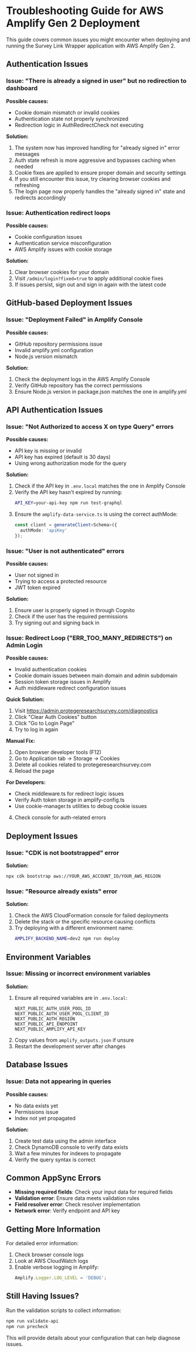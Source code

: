 # Troubleshooting Guide for AWS Amplify Gen 2 Deployment

This guide covers common issues you might encounter when deploying and running the Survey Link Wrapper application with AWS Amplify Gen 2.

## Authentication Issues

### Issue: "There is already a signed in user" but no redirection to dashboard

**Possible causes:**
- Cookie domain mismatch or invalid cookies
- Authentication state not properly synchronized
- Redirection logic in AuthRedirectCheck not executing

**Solution:**
1. The system now has improved handling for "already signed in" error messages
2. Auth state refresh is more aggressive and bypasses caching when needed
3. Cookie fixes are applied to ensure proper domain and security settings
4. If you still encounter this issue, try clearing browser cookies and refreshing
5. The login page now properly handles the "already signed in" state and redirects accordingly

### Issue: Authentication redirect loops

**Possible causes:**
- Cookie configuration issues
- Authentication service misconfiguration
- AWS Amplify issues with cookie storage

**Solution:**
1. Clear browser cookies for your domain
2. Visit `/admin/login?fixed=true` to apply additional cookie fixes
3. If issues persist, sign out and sign in again with the latest code

## GitHub-based Deployment Issues

### Issue: "Deployment Failed" in Amplify Console

**Possible causes:**
- GitHub repository permissions issue
- Invalid amplify.yml configuration
- Node.js version mismatch

**Solution:**
1. Check the deployment logs in the AWS Amplify Console
2. Verify GitHub repository has the correct permissions
3. Ensure Node.js version in package.json matches the one in amplify.yml

## API Authentication Issues

### Issue: "Not Authorized to access X on type Query" errors

**Possible causes:**
- API key is missing or invalid
- API key has expired (default is 30 days)
- Using wrong authorization mode for the query

**Solution:**
1. Check if the API key in `.env.local` matches the one in Amplify Console
2. Verify the API key hasn't expired by running:
   ```bash
   API_KEY=your-api-key npm run test-graphql
   ```
3. Ensure the `amplify-data-service.ts` is using the correct authMode:
   ```typescript
   const client = generateClient<Schema>({
     authMode: 'apiKey'
   });
   ```

### Issue: "User is not authenticated" errors

**Possible causes:**
- User not signed in
- Trying to access a protected resource
- JWT token expired

**Solution:**
1. Ensure user is properly signed in through Cognito
2. Check if the user has the required permissions
3. Try signing out and signing back in

### Issue: Redirect Loop ("ERR_TOO_MANY_REDIRECTS") on Admin Login

**Possible causes:**
- Invalid authentication cookies
- Cookie domain issues between main domain and admin subdomain
- Session token storage issues in Amplify
- Auth middleware redirect configuration issues

**Quick Solution:**
1. Visit https://admin.protegeresearchsurvey.com/diagnostics
2. Click "Clear Auth Cookies" button
3. Click "Go to Login Page"
4. Try to log in again

**Manual Fix:**
1. Open browser developer tools (F12)
2. Go to Application tab → Storage → Cookies
3. Delete all cookies related to protegeresearchsurvey.com
4. Reload the page

**For Developers:**
- Check middleware.ts for redirect logic issues
- Verify Auth token storage in amplify-config.ts
- Use cookie-manager.ts utilities to debug cookie issues
4. Check console for auth-related errors

## Deployment Issues

### Issue: "CDK is not bootstrapped" error

**Solution:**
```bash
npx cdk bootstrap aws://YOUR_AWS_ACCOUNT_ID/YOUR_AWS_REGION
```

### Issue: "Resource already exists" error

**Solution:**
1. Check the AWS CloudFormation console for failed deployments
2. Delete the stack or the specific resource causing conflicts
3. Try deploying with a different environment name:
   ```bash
   AMPLIFY_BACKEND_NAME=dev2 npm run deploy
   ```

## Environment Variables

### Issue: Missing or incorrect environment variables

**Solution:**
1. Ensure all required variables are in `.env.local`:
   ```
   NEXT_PUBLIC_AUTH_USER_POOL_ID
   NEXT_PUBLIC_AUTH_USER_POOL_CLIENT_ID
   NEXT_PUBLIC_AUTH_REGION
   NEXT_PUBLIC_API_ENDPOINT
   NEXT_PUBLIC_AMPLIFY_API_KEY
   ```
2. Copy values from `amplify_outputs.json` if unsure
3. Restart the development server after changes

## Database Issues

### Issue: Data not appearing in queries

**Possible causes:**
- No data exists yet
- Permissions issue
- Index not yet propagated

**Solution:**
1. Create test data using the admin interface
2. Check DynamoDB console to verify data exists
3. Wait a few minutes for indexes to propagate
4. Verify the query syntax is correct

## Common AppSync Errors

- **Missing required fields**: Check your input data for required fields
- **Validation error**: Ensure data meets validation rules
- **Field resolver error**: Check resolver implementation
- **Network error**: Verify endpoint and API key

## Getting More Information

For detailed error information:

1. Check browser console logs
2. Look at AWS CloudWatch logs
3. Enable verbose logging in Amplify:
   ```javascript
   Amplify.Logger.LOG_LEVEL = 'DEBUG';
   ```

## Still Having Issues?

Run the validation scripts to collect information:

```bash
npm run validate-api
npm run precheck
```

This will provide details about your configuration that can help diagnose issues.
